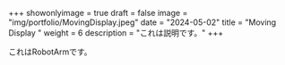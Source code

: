 
+++ 
showonlyimage = true 
draft = false 
image = "img/portfolio/MovingDisplay.jpeg" 
date = "2024-05-02" 
title = "Moving Display " 
weight = 6
description = "これは説明です。"
+++

これはRobotArmです。
